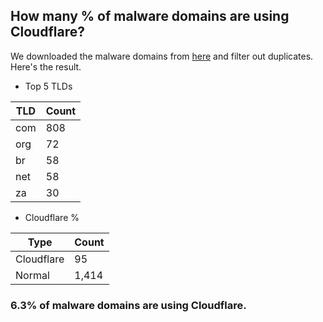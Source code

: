 ## How many % of malware domains are using Cloudflare?


We downloaded the malware domains from [here](https://urlhaus.abuse.ch) and filter out duplicates.
Here's the result.


[//]: # (start replacement)


- Top 5 TLDs

| TLD | Count |
| --- | --- |
| com | 808 |
| org | 72 |
| br | 58 |
| net | 58 |
| za | 30 |


- Cloudflare %

| Type | Count |
| --- | --- |
| Cloudflare | 95 |
| Normal | 1,414 |


### 6.3% of malware domains are using Cloudflare.
